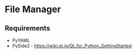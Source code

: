 # File Manager

## Requirements
- PyYAML
- PySide2 - https://wiki.qt.io/Qt_for_Python_GettingStarted
